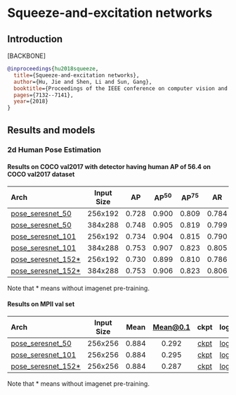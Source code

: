 # Squeeze-and-excitation networks

## Introduction

[BACKBONE]

```bibtex
@inproceedings{hu2018squeeze,
  title={Squeeze-and-excitation networks},
  author={Hu, Jie and Shen, Li and Sun, Gang},
  booktitle={Proceedings of the IEEE conference on computer vision and pattern recognition},
  pages={7132--7141},
  year={2018}
}
```

## Results and models

### 2d Human Pose Estimation

#### Results on COCO val2017 with detector having human AP of 56.4 on COCO val2017 dataset

| Arch | Input Size | AP | AP<sup>50</sup> | AP<sup>75</sup> | AR | AR<sup>50</sup> | ckpt | log |
| :----------------- | :-----------: | :------: | :------: | :------: | :------: | :------: |:------: |:------: |
| [pose_seresnet_50](/configs/top_down/seresnet/coco/seresnet50_coco_256x192.py)  | 256x192 | 0.728 | 0.900 | 0.809 | 0.784 | 0.940 | [ckpt](https://download.openmmlab.com/mmpose/top_down/seresnet/seresnet50_coco_256x192-25058b66_20200727.pth) | [log](https://download.openmmlab.com/mmpose/top_down/seresnet/seresnet50_coco_256x192_20200727.log.json) |
| [pose_seresnet_50](/configs/top_down/seresnet/coco/seresnet50_coco_384x288.py)  | 384x288 | 0.748 | 0.905 | 0.819 | 0.799 | 0.941 | [ckpt](https://download.openmmlab.com/mmpose/top_down/seresnet/seresnet50_coco_384x288-bc0b7680_20200727.pth) | [log](https://download.openmmlab.com/mmpose/top_down/seresnet/seresnet50_coco_384x288_20200727.log.json) |
| [pose_seresnet_101](/configs/top_down/seresnet/coco/seresnet101_coco_256x192.py) | 256x192 | 0.734 | 0.904 | 0.815 | 0.790 | 0.942 | [ckpt](https://download.openmmlab.com/mmpose/top_down/seresnet/seresnet101_coco_256x192-83f29c4d_20200727.pth) | [log](https://download.openmmlab.com/mmpose/top_down/seresnet/seresnet101_coco_256x192_20200727.log.json) |
| [pose_seresnet_101](/configs/top_down/seresnet/coco/seresnet101_coco_384x288.py) | 384x288 | 0.753 | 0.907 | 0.823 | 0.805 | 0.943 | [ckpt](https://download.openmmlab.com/mmpose/top_down/seresnet/seresnet101_coco_384x288-48de1709_20200727.pth) | [log](https://download.openmmlab.com/mmpose/top_down/seresnet/seresnet101_coco_384x288_20200727.log.json) |
| [pose_seresnet_152\*](/configs/top_down/seresnet/coco/seresnet152_coco_256x192.py) | 256x192 | 0.730 | 0.899 | 0.810 | 0.786 | 0.940 | [ckpt](https://download.openmmlab.com/mmpose/top_down/seresnet/seresnet152_coco_256x192-1c628d79_20200727.pth) | [log](https://download.openmmlab.com/mmpose/top_down/seresnet/seresnet152_coco_256x192_20200727.log.json) |
| [pose_seresnet_152\*](/configs/top_down/seresnet/coco/seresnet152_coco_384x288.py) | 384x288 | 0.753 | 0.906 | 0.823 | 0.806 | 0.945 | [ckpt](https://download.openmmlab.com/mmpose/top_down/seresnet/seresnet152_coco_384x288-58b23ee8_20200727.pth) | [log](https://download.openmmlab.com/mmpose/top_down/seresnet/seresnet152_coco_384x288_20200727.log.json) |

Note that \* means without imagenet pre-training.

#### Results on MPII val set

| Arch  | Input Size | Mean | Mean@0.1   | ckpt    | log     |
| :--- | :--------: | :------: | :------: |:------: |:------: |
| [pose_seresnet_50](/configs/top_down/seresnet/mpii/seresnet50_mpii_256x256.py) | 256x256 | 0.884 | 0.292 | [ckpt](https://download.openmmlab.com/mmpose/top_down/seresnet/seresnet50_mpii_256x256-1bb21f79_20200927.pth) | [log](https://download.openmmlab.com/mmpose/top_down/seresnet/seresnet50_mpii_256x256_20200927.log.json) |
| [pose_seresnet_101](/configs/top_down/seresnet/mpii/seresnet101_mpii_256x256.py) | 256x256 | 0.884 | 0.295 | [ckpt](https://download.openmmlab.com/mmpose/top_down/seresnet/seresnet101_mpii_256x256-0ba14ff5_20200927.pth) | [log](https://download.openmmlab.com/mmpose/top_down/seresnet/seresnet101_mpii_256x256_20200927.log.json) |
| [pose_seresnet_152\*](/configs/top_down/seresnet/mpii/seresnet152_mpii_256x256.py) | 256x256 | 0.884 | 0.287 | [ckpt](https://download.openmmlab.com/mmpose/top_down/seresnet/seresnet152_mpii_256x256-6ea1e774_20200927.pth) | [log](https://download.openmmlab.com/mmpose/top_down/seresnet/seresnet152_mpii_256x256_20200927.log.json) |

Note that \* means without imagenet pre-training.
